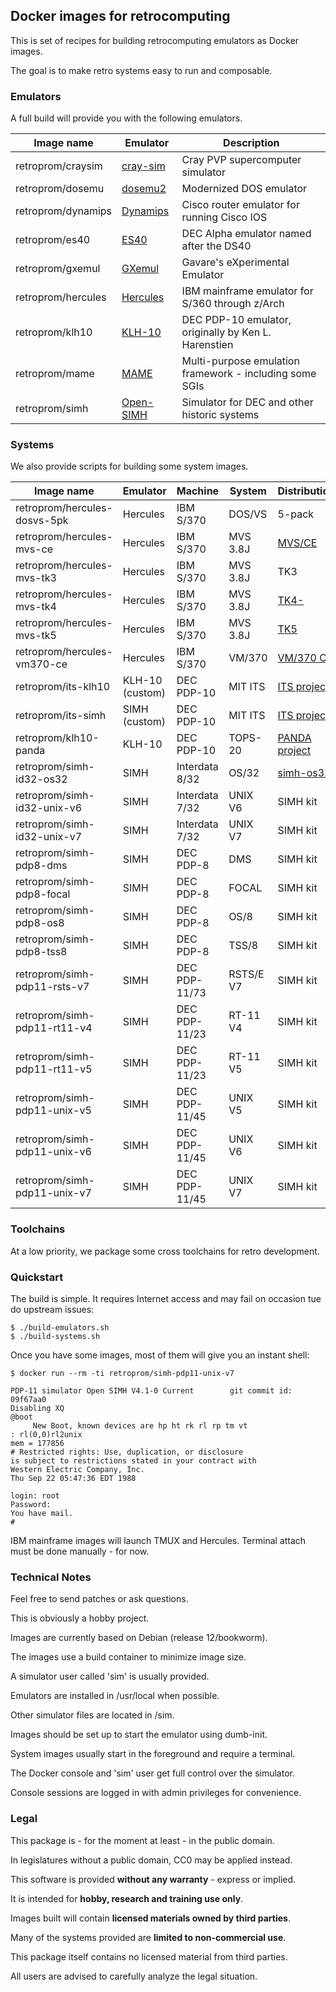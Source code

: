 ## Docker images for retrocomputing

This is set of recipes for building retrocomputing emulators as Docker images.

The goal is to make retro systems easy to run and composable.

### Emulators

A full build will provide you with the following emulators.

| Image name | Emulator | Description |
| ---------- | -------- | ----------- |
| retroprom/craysim | [cray-sim](https://github.com/andrastantos/cray-sim/) | Cray PVP supercomputer simulator |
| retroprom/dosemu | [dosemu2](https://github.com/dosemu2/dosemu2/) | Modernized DOS emulator |
| retroprom/dynamips | [Dynamips](https://github.com/GNS3/dynamips/) | Cisco router emulator for running Cisco IOS |
| retroprom/es40 | [ES40](https://github.com/retroprom/es40/) | DEC Alpha emulator named after the DS40 |
| retroprom/gxemul | [GXemul](http://gavare.se/gxemul/) | Gavare's eXperimental Emulator |
| retroprom/hercules | [Hercules](https://github.com/SDL-Hercules-390/hyperion/) | IBM mainframe emulator for S/360 through z/Arch |
| retroprom/klh10 | [KLH-10](https://github.com/PDP-10/klh10/) | DEC PDP-10 emulator, originally by Ken L. Harenstien |
| retroprom/mame | [MAME](https://github.com/mamedev/mame/) | Multi-purpose emulation framework - including some SGIs |
| retroprom/simh | [Open-SIMH](https://github.com/open-simh/simh/) | Simulator for DEC and other historic systems |

### Systems

We also provide scripts for building some system images.

| Image name | Emulator | Machine | System | Distribution |
| ---------- | -------- | ------- | ------ | ------------ |
| retroprom/hercules-dosvs-5pk | Hercules | IBM S/370 | DOS/VS | 5-pack |
| retroprom/hercules-mvs-ce | Hercules | IBM S/370 | MVS 3.8J | [MVS/CE](https://github.com/MVS-sysgen/sysgen) |
| retroprom/hercules-mvs-tk3 | Hercules | IBM S/370 | MVS 3.8J | TK3 |
| retroprom/hercules-mvs-tk4 | Hercules | IBM S/370 | MVS 3.8J | [TK4-](https://wotho.ethz.ch/tk4-/) |
| retroprom/hercules-mvs-tk5 | Hercules | IBM S/370 | MVS 3.8J | [TK5](http://www.prince-webdesign.nl/tk5) |
| retroprom/hercules-vm370-ce | Hercules | IBM S/370 | VM/370 | [VM/370 CE](http://www.vm370.org/) |
| retroprom/its-klh10 | KLH-10 (custom) | DEC PDP-10 | MIT ITS | [ITS project](https://github.com/PDP-10/its) |
| retroprom/its-simh | SIMH (custom) | DEC PDP-10 | MIT ITS | [ITS project](https://github.com/PDP-10/its) |
| retroprom/klh10-panda | KLH-10 | DEC PDP-10 | TOPS-20 | [PANDA project](https://github.com/PDP-10/panda) |
| retroprom/simh-id32-os32 | SIMH | Interdata 8/32 | OS/32 | [simh-os32](https://github.com/davygoat/simh-os32) |
| retroprom/simh-id32-unix-v6 | SIMH | Interdata 7/32 | UNIX V6 | SIMH kit |
| retroprom/simh-id32-unix-v7 | SIMH | Interdata 7/32 | UNIX V7 | SIMH kit |
| retroprom/simh-pdp8-dms | SIMH | DEC PDP-8 | DMS | SIMH kit |
| retroprom/simh-pdp8-focal | SIMH | DEC PDP-8 | FOCAL | SIMH kit |
| retroprom/simh-pdp8-os8 | SIMH | DEC PDP-8 | OS/8 | SIMH kit |
| retroprom/simh-pdp8-tss8 | SIMH | DEC PDP-8 | TSS/8 | SIMH kit |
| retroprom/simh-pdp11-rsts-v7 | SIMH | DEC PDP-11/73 | RSTS/E V7 | SIMH kit |
| retroprom/simh-pdp11-rt11-v4 | SIMH | DEC PDP-11/23 | RT-11 V4 | SIMH kit |
| retroprom/simh-pdp11-rt11-v5 | SIMH | DEC PDP-11/23 | RT-11 V5 | SIMH kit |
| retroprom/simh-pdp11-unix-v5 | SIMH | DEC PDP-11/45 | UNIX V5 | SIMH kit |
| retroprom/simh-pdp11-unix-v6 | SIMH | DEC PDP-11/45 | UNIX V6 | SIMH kit |
| retroprom/simh-pdp11-unix-v7 | SIMH | DEC PDP-11/45 | UNIX V7 | SIMH kit |

### Toolchains

At a low priority, we package some cross toolchains for retro development.

### Quickstart

The build is simple. It requires Internet access and may fail on occasion tue do upstream issues:

```
$ ./build-emulators.sh
$ ./build-systems.sh
```

Once you have some images, most of them will give you an instant shell:

```
$ docker run --rm -ti retroprom/simh-pdp11-unix-v7

PDP-11 simulator Open SIMH V4.1-0 Current        git commit id: 09f67aa0
Disabling XQ
@boot
     New Boot, known devices are hp ht rk rl rp tm vt
: rl(0,0)rl2unix
mem = 177856
# Restricted rights: Use, duplication, or disclosure
is subject to restrictions stated in your contract with
Western Electric Company, Inc.
Thu Sep 22 05:47:36 EDT 1988

login: root
Password:
You have mail.
#
```

IBM mainframe images will launch TMUX and Hercules. Terminal attach must be done manually - for now.

### Technical Notes

Feel free to send patches or ask questions.

This is obviously a hobby project.

Images are currently based on Debian (release 12/bookworm).

The images use a build container to minimize image size.

A simulator user called 'sim' is usually provided.

Emulators are installed in /usr/local when possible.

Other simulator files are located in /sim.

Images should be set up to start the emulator using dumb-init.

System images usually start in the foreground and require a terminal.

The Docker console and 'sim' user get full control over the simulator.

Console sessions are logged in with admin privileges for convenience.

### Legal

This package is - for the moment at least - in the public domain.

In legislatures without a public domain, CC0 may be applied instead.

This software is provided **without any warranty** - express or implied.

It is intended for **hobby, research and training use only**.

Images built will contain **licensed materials owned by third parties**.

Many of the systems provided are **limited to non-commercial use**.

This package itself contains no licensed material from third parties.

All users are advised to carefully analyze the legal situation.

